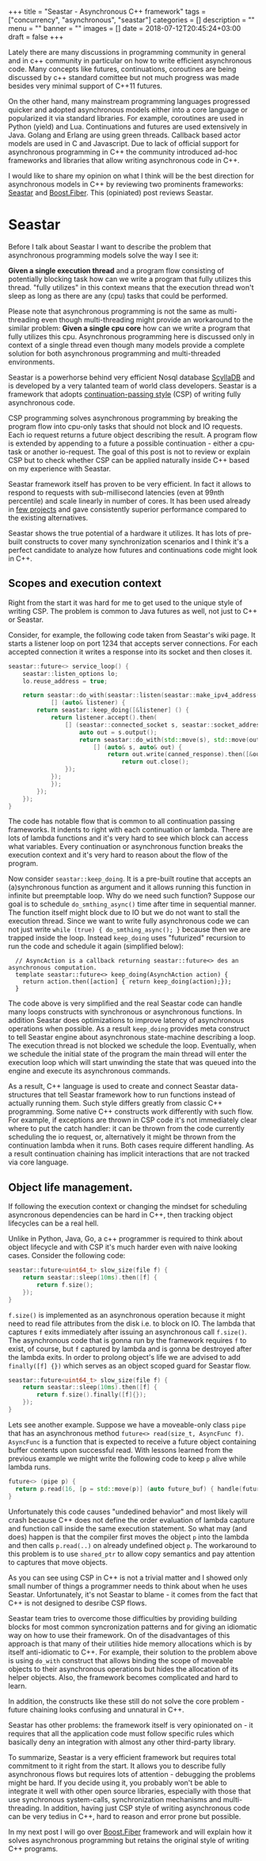 +++
title = "Seastar - Asynchronous C++ framework"
tags = ["concurrency", "asynchronous", "seastar"]
categories = []
description = ""
menu = ""
banner = ""
images = []
date = 2018-07-12T20:45:24+03:00
draft = false
+++

Lately there are many discussions in programming community in general and in c++ community in particular on how to write efficient asynchronous code. Many concepts like futures, continuations, coroutines are being discussed by c++ standard comittee but not much progress was made besides very minimal support of C++11 futures.

On the other hand, many mainstream programming languages progressed quicker and adopted asynchronous models either into a core language or popularized it via standard libraries. For example, coroutines are used in Python (yield) and Lua.
Continuations and futures are used extensively in Java. Golang and Erlang are using green threads.
Callback based actor models are used in C and Javascript. Due to lack of official support for asynchronous programming in C++ the community introduced ad-hoc frameworks and libraries that allow writing asynchronous code in C++.

I would like to share my opinion on what I think will be the best direction for asynchronous models in C++ by reviewing two prominents frameworks: [Seastar](http://seastar.io/) and [Boost.Fiber](https://boost.org/doc/libs/1_67_0/libs/fiber/doc/html/index.html). This (opiniated) post reviews Seastar.


<!--more-->

# Seastar
Before I talk about Seastar I want to describe the problem that asynchronous programming models solve
the way I see it:

**Given a single execution thread** and a program flow consisting of potentially blocking task
how can we write a program that fully utilizes this thread. "fully utilizes" in this context means that the execution thread won't sleep as long as there are any (cpu) tasks that could be performed.

Please note that asynchronous programming is not the same as multi-threading even though
multi-threading might provide an workaround to the similar problem: **Given a single cpu core** how can we
write a program that fully utilizes this cpu. Asynchronous programming here is discussed only in context of a single thread even though many models provide a complete solution for both asynchronous programming and multi-threaded environments.

Seastar is a powerhorse behind very efficient Nosql database [ScyllaDB](https://scylladb.com) and is developed by a very talanted team of world class developers. Seastar is a framework that adopts [continuation-passing style](https://en.wikipedia.org/wiki/Continuation-passing_style) (CSP) of writing fully asynchronous code.

CSP programming solves asynchronous programming by breaking the program flow into cpu-only tasks
that should not block and IO requests. Each io request returns a future object describing the result.
A program flow is extended by appending to a future a possible continuation - either a cpu-task or another io-request.
The goal of this post is not to review or explain CSP but to check whether CSP can be applied naturally inside C++
based on my experience with Seastar.

Seastar framework itself has proven to be very efficient. In fact it allows to respond to requests
with sub-millisecond latencies (even at 99nth percentile) and scale linearly in number of cores.
It has been used already in [few projects](http://seastar.io/seastar-applications/) and gave consistently superior performance compared to the existing alternatives.

Seastar shows the true potential of a hardware it utilizes. It has lots of pre-built constructs to cover many synchronization scenarios and I think it's a perfect candidate to analyze how futures and continuations code might look in C++.

## Scopes and execution context
Right from the start it was hard for me to get used to the unique style of writing CSP.
The problem is common to Java futures as well, not just to C++ or Seastar.

Consider, for example, the following code taken from Seastar's wiki page.
It starts a listener loop on port 1234 that accepts server connections.
For each accepted connection it writes a response into its socket and then closes it.

```cpp
seastar::future<> service_loop() {
    seastar::listen_options lo;
    lo.reuse_address = true;

    return seastar::do_with(seastar::listen(seastar::make_ipv4_address({1234}), lo),
            [] (auto& listener) {
        return seastar::keep_doing([&listener] () {
            return listener.accept().then(
                [] (seastar::connected_socket s, seastar::socket_address a) {
                    auto out = s.output();
                    return seastar::do_with(std::move(s), std::move(out),
                        [] (auto& s, auto& out) {
                            return out.write(canned_response).then([&out] {
                                return out.close();
                });
            });
            });
        });
    });
}
```

The code has notable flow that is common to all continuation passing frameworks.
It indents to right with each continuation or lambda. There are lots of lambda functions
and it's very hard to see which block can access what variables.
Every continuation or asynchronous function breaks the execution context and it's very hard
to reason about the flow of the program.

Now consider `seastar::keep_doing`. It is a pre-built routine that accepts an (a)synchronous function
as argument and it allows running this function in infinite but preemptable loop. Why do we need such function?
Suppose our goal is to schedule `do_smthing_async()` time after time in sequential manner.
The function itself might block due to IO but we do not want to stall the execution thread.
Since we want to write fully asynchronous code we can not just write `while (true) { do_smthing_async(); }`
because then we are trapped inside the loop.
Instead `keep_doing` uses "futurized" recursion to run the code and schedule it again (simplified below):

```
  // AsyncAction is a callback returning seastar::future<> des an asynchronous computation.
  template seastar::future<> keep_doing(AsynchAction action) {
    return action.then([action] { return keep_doing(action);});
  }
```

The code above is very simplified and the real Seastar code can handle many loops constructs with
synchronous or asynchronous functions. In addition Seastar does optimizations to improve latency of asynchronous operations when possible. As a result `keep_doing` provides meta construct to tell Seastar engine about asynchronous state-machine
describing a loop. The execution thread is not blocked we schedule the loop.
Eventually, when we schedule the initial state of the program the main thread
will enter the execution loop which will start unwinding the  state that was queued into the engine and execute
its asynchronous commands.

As a result, C++ language is used to create and connect Seastar data-structures that tell Seastar framework
how to run functions instead of actually running them. Such style differs greatly from classic C++ programming.
Some native C++ constructs work differently with such flow. For example, if exceptions are thrown
in CSP code it's not immediately clear where to put the catch handler:
it can be thrown from the code currently scheduling the io request, or, alternatively it might be thrown from the continuation lambda when it runs. Both cases require different handling. As a result continuation chaining has implicit interactions that are not tracked via core language.

## Object life management.
If following the execution context or changing the mindset for scheduling asyncronous dependencies
can be hard in C++, then tracking object lifecycles can be a real hell.

Unlike in Python, Java, Go, a c++ programmer is required to think about object lifecycle and with CSP
it's much harder even with naive looking cases. Consider the following code:

```cpp
seastar::future<uint64_t> slow_size(file f) {
    return seastar::sleep(10ms).then([f] {
        return f.size();
    });
}
```

`f.size()` is implemented as an asynchronous operation because it might need to
read file attributes from the disk i.e. to block on IO. The lambda that captures `f` exits immediately
after issuing an asynchronous call `f.size()`. The asynchronous code that is gonna run by the framework requires `f` to exist, of course, but `f` captured by lambda and is gonna be destroyed after the lambda exits.
In order to prolong object's life we are advised to add `finally([f] {})` which
serves as an object scoped guard for Seastar flow.

```cpp
seastar::future<uint64_t> slow_size(file f) {
    return seastar::sleep(10ms).then([f] {
        return f.size().finally([f]{});
    });
}
```

Lets see another example. Suppose we have a moveable-only class `pipe` that has an asynchronous method
`future<> read(size_t, AsyncFunc f)`. `AsyncFunc` is a function that is expected to receive a future object containing buffer contents upon successful read. With lessons learned from the previous example we might write the following code to
keep `p` alive while lambda runs.

```cpp
future<> (pipe p) {
  return p.read(16, [p = std::move(p)] (auto future_buf) { handle(future_buf); ... });
}
```

Unfortunately this code causes "undedined behavior" and most likely will crash because C++ does not define the order evaluation of lambda capture and function call inside the same execution statement. So what may (and does) happen is that the compiler first moves the object `p` into the lambda and then calls `p.read(..)` on already undefined object `p`.
The workaround to this problem is to use `shared_ptr` to allow copy semantics and pay attention to captures that move objects.

As you can see using CSP in C++ is not a trivial matter and I showed only small number of things a programmer needs to think about when he uses Seastar. Unfortunately, it's not Seastar to blame - it comes from the fact that C++ is not designed to desribe CSP flows.

Seastar team tries to overcome those difficulties by providing building blocks for most common syncronization patterns and for giving an idiomatic way on how to use their framework. On of the disadvantages of this approach is that many of their utilities hide memory allocations which is by itself anti-idiomatic to C++. For example, their solution to the problem above is using `do_with` construct that allows binding the scope of moveable objects to their asynchronous operations
but hides the allocation of its helper objects. Also, the framework becomes complicated and hard to learn.

In addition, the constructs like these still do not solve the core problem - future chaining looks
confusing and unnatural in C++.

Seastar has other problems: the framework itself is very opinionated on - it requires
that all the application code must follow specific rules which basically deny an integration with almost any other
third-party library.

To summarize, Seastar is a very efficient framework but requires total commitment to it right from the start.
It allows you to describe fully asynchronous flows but requires lots of attention - debugging the problems might be hard. If you decide using it, you probably won't be able to integrate it well with other open source libraries, especially with those that use synchronous system-calls, synchronization mechanisms and multi-threading. In addition, having just CSP style of writing
asynchronous code can be very tedius in C++, hard to reason and error prone but possible.

In my next post I will go over [Boost.Fiber](https://boost.org/doc/libs/1_67_0/libs/fiber/doc/html/index.html)
framework and will explain how it solves asynchronous programming but retains the original style of writing C++ programs.
